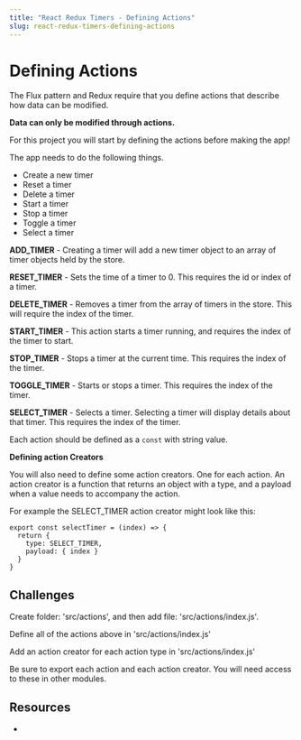 ```yaml
---
title: "React Redux Timers - Defining Actions"
slug: react-redux-timers-defining-actions
---
```


# Defining Actions

The Flux pattern and Redux require that
you define actions that describe how data can be modified.

**Data can only be modified through actions.**

For this project you will start by defining the actions before
making the app!

The app needs to do the following things.

- Create a new timer
- Reset a timer
- Delete a timer
- Start a timer
- Stop a timer
- Toggle a timer
- Select a timer

**ADD_TIMER** - Creating a timer will add a new timer
object to an array of timer objects held by the store.

**RESET_TIMER** - Sets the time of a timer to 0. This requires
the id or index of a timer.

**DELETE_TIMER** - Removes a timer from the array of timers in the
store. This will require the index of the timer.

**START_TIMER** - This action starts a timer running, and
requires the index of the timer to start.

**STOP_TIMER** - Stops a timer at the current time. This requires
the index of the timer.

**TOGGLE_TIMER** - Starts or stops a timer. This requires the
index of the timer.

**SELECT_TIMER** - Selects a timer. Selecting a timer will
display details about that timer. This requires the index
of the timer.

Each action should be defined as a `const` with string value.  

**Defining action Creators**

You will also need to define some action creators. One for each
action. An action creator is a function that returns an object
with a type, and a payload when a value needs to accompany the
action.

For example the SELECT_TIMER action creator might look like this:

```
export const selectTimer = (index) => {
  return {
    type: SELECT_TIMER,
    payload: { index }
  }
}
```



## Challenges

Create folder: 'src/actions', and then add file: 'src/actions/index.js'.

Define all of the actions above in 'src/actions/index.js'

Add an action creator for each action type in 'src/actions/index.js'

Be sure to export each action and each action creator. You will need
access to these in other modules.

## Resources

-
